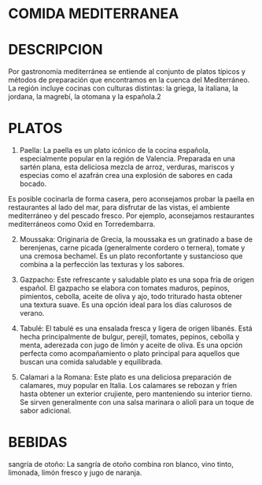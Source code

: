 # COMIDA MEDITERRANEA

#  DESCRIPCION
Por gastronomía mediterránea se entiende al conjunto de platos típicos y métodos de preparación que encontramos en la cuenca del Mediterráneo. La región incluye cocinas con culturas distintas: la griega, la italiana, la jordana, la magrebí, la otomana y la española.2

# PLATOS
1. Paella:
La paella es un plato icónico de la cocina española, especialmente popular en la región de Valencia. Preparada en una sartén plana, esta deliciosa mezcla de arroz, verduras, mariscos y especias como el azafrán crea una explosión de sabores en cada bocado.

Es posible cocinarla de forma casera, pero aconsejamos probar la paella en restaurantes al lado del mar, para disfrutar de las vistas, el ambiente mediterráneo y del pescado fresco. Por ejemplo, aconsejamos restaurantes mediterráneos como Oxid en Torredembarra. 

2. Moussaka:
Originaria de Grecia, la moussaka es un gratinado a base de berenjenas, carne picada (generalmente cordero o ternera), tomate y una cremosa bechamel. Es un plato reconfortante y sustancioso que combina a la perfección las texturas y los sabores.

3. Gazpacho:
Este refrescante y saludable plato es una sopa fría de origen español. El gazpacho se elabora con tomates maduros, pepinos, pimientos, cebolla, aceite de oliva y ajo, todo triturado hasta obtener una textura suave. Es una opción ideal para los días calurosos de verano.

4. Tabulé:
El tabulé es una ensalada fresca y ligera de origen libanés. Está hecha principalmente de bulgur, perejil, tomates, pepinos, cebolla y menta, aderezada con jugo de limón y aceite de oliva. Es una opción perfecta como acompañamiento o plato principal para aquellos que buscan una comida saludable y equilibrada.

5. Calamari a la Romana:
Este plato es una deliciosa preparación de calamares, muy popular en Italia. Los calamares se rebozan y fríen hasta obtener un exterior crujiente, pero manteniendo su interior tierno. Se sirven generalmente con una salsa marinara o alioli para un toque de sabor adicional.

# BEBIDAS
sangría de otoño:
 La sangría de otoño combina ron blanco, vino tinto, limonada, limón fresco y jugo de naranja.